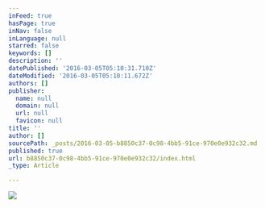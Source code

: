 ```yaml
---
inFeed: true
hasPage: true
inNav: false
inLanguage: null
starred: false
keywords: []
description: ''
datePublished: '2016-03-05T05:10:31.710Z'
dateModified: '2016-03-05T05:10:11.672Z'
authors: []
publisher:
  name: null
  domain: null
  url: null
  favicon: null
title: ''
author: []
sourcePath: _posts/2016-03-05-b8850c37-0c98-4bb5-91ce-970e0e932c32.md
published: true
url: b8850c37-0c98-4bb5-91ce-970e0e932c32/index.html
_type: Article

---
```

![](https://the-grid-user-content.s3-us-west-2.amazonaws.com/e79d9358-2cf9-4186-8fbe-dff1c552596d.jpg)